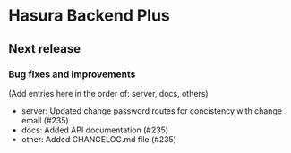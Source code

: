 # Hasura Backend Plus

## Next release

### Bug fixes and improvements

(Add entries here in the order of: server, docs, others)

- server: Updated change password routes for concistency with change email (#235)
- docs: Added API documentation (#235)
- other: Added CHANGELOG.md file (#235)
